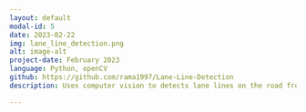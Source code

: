 ```yaml
---
layout: default
modal-id: 5
date: 2023-02-22
img: lane_line_detection.png
alt: image-alt
project-date: February 2023
language: Python, openCV
github: https://github.com/rama1997/Lane-Line-Detection
description: Uses computer vision to detects lane lines on the road from images/videos using the POV of a driving vehicle

---
```

